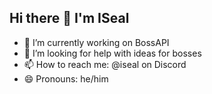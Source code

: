## Hi there 👋 I'm ISeal

- 🔭 I’m currently working on BossAPI
- 🤔 I’m looking for help with ideas for bosses
- 📫 How to reach me: @iseal on Discord
- 😄 Pronouns: he/him
